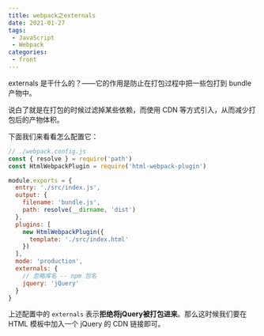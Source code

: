 ```yaml
---
title: webpack之externals
date: 2021-01-27
tags:
 - JavaScript
 - Webpack
categories:
 - front
---
```


externals 是干什么的？——它的作用是防止在打包过程中把一些包打到 bundle 产物中。

说白了就是在打包的时候过滤掉某些依赖，而使用 CDN 等方式引入，从而减少打包后的产物体积。

下面我们来看看怎么配置它：
```js
// ./webpack.config.js
const { resolve } = require('path')
const HtmlWebpackPlugin = require('html-webpack-plugin')

module.exports = {
  entry: './src/index.js',
  output: {
    filename: 'bundle.js',
    path: resolve(__dirname, 'dist')
  },
  plugins: [
    new HtmlWebpackPlugin({
      template: './src/index.html'
    })
  ],
  mode: 'production',
  externals: {
    // 忽略库名 -- npm 包名
    jquery: 'jQuery'
  }
}
```

上述配置中的 `externals` 表示**拒绝将jQuery被打包进来**。那么这时候我们要在 HTML 模板中加入一个 jQuery 的 CDN 链接即可。